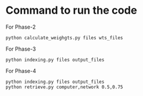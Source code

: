 # Command to run the code

For Phase-2
```
python calculate_weighgts.py files wts_files
```

For Phase-3
```
python indexing.py files output_files
```

For Phase-4
```
python indexing.py files output_files
python retrieve.py computer,network 0.5,0.75
```